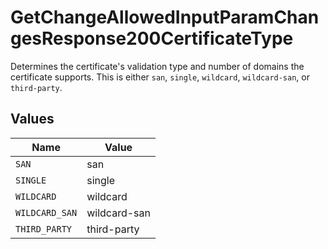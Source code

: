 # GetChangeAllowedInputParamChangesResponse200CertificateType

Determines the certificate's validation type and number of domains the certificate supports. This is either `san`, `single`, `wildcard`, `wildcard-san`, or `third-party`.


## Values

| Name           | Value          |
| -------------- | -------------- |
| `SAN`          | san            |
| `SINGLE`       | single         |
| `WILDCARD`     | wildcard       |
| `WILDCARD_SAN` | wildcard-san   |
| `THIRD_PARTY`  | third-party    |